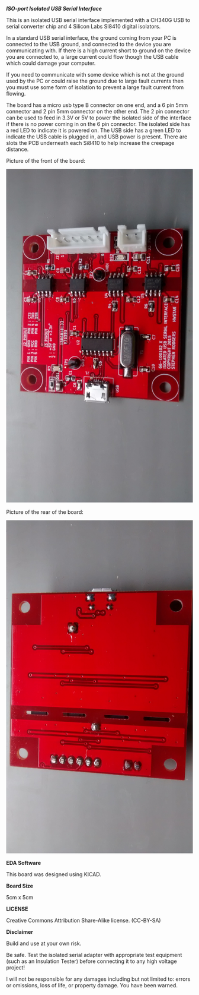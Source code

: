 ***ISO-port Isolated USB Serial Interface***

This is an isolated USB serial interface implemented with a CH340G USB to serial converter chip
and 4 Silicon Labs SI8410 digital isolators. 


In a standard USB serial interface, the ground coming from your PC is connected to the USB ground,
and connected to the device you are communicating with. If there is a high current
short to ground on the device you are connected to, a large current could flow
though the USB cable which could damage your computer. 

If you need to communicate with some device which is not at the ground used by the PC or
could raise the ground due to large fault currents then you must use some form of isolation
to prevent a large fault current from flowing.

The board has a micro usb type B connector on one end, and a 6 pin 5mm connector and 2 pin 5mm connector 
on the other end. The 2 pin connector can be used to feed in 3.3V or 5V to power the isolated
side of the interface if there is no power coming in on the 6 pin connector. The isolated
side has a red LED to indicate it is powered on. The USB side has a green LED to indicate
the USB cable is plugged in, and USB power is present.  There are slots the PCB underneath 
each Si8410 to help increase the creepage distance. 


Picture of the front of the board:

![Front](Front.jpg)


Picture of the rear of the board:

![Back](Back.jpg)

**EDA Software**

This board was designed using KICAD. 

**Board Size**

5cm x 5cm

**LICENSE**

Creative Commons Attribution Share-Alike license. (CC-BY-SA)

**Disclaimer**

Build and use at your own risk.  

Be safe. Test the isolated serial adapter with appropriate test equipment (such as an Insulation Tester) before connecting it to any high voltage project!

I will not be responsible for any damages including but not limited to: errors or omissions, loss of life, or property damage. You have been warned.









